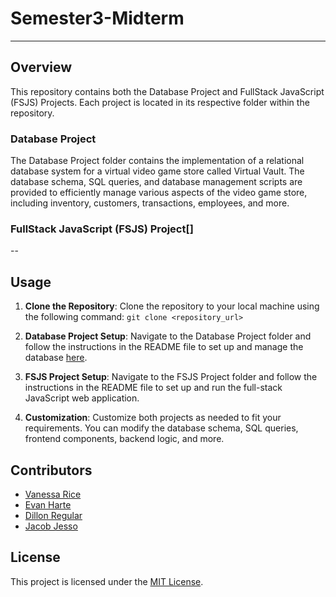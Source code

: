 # Semester3-Midterm
--- 
## Overview

This repository contains both the Database Project and FullStack JavaScript (FSJS) Projects. Each project is located in its respective folder within the repository.

### Database Project

The Database Project folder contains the implementation of a relational database system for a virtual video game store called Virtual Vault. The database schema, SQL queries, and database management scripts are provided to efficiently manage various aspects of the video game store, including inventory, customers, transactions, employees, and more.

### FullStack JavaScript (FSJS) Project[]

-- 

## Usage

1. **Clone the Repository**: Clone the repository to your local machine using the following command:
   ``` git clone <repository_url>  ```

2. **Database Project Setup**: Navigate to the Database Project folder and follow the instructions in the README file to set up and manage the database [here](https://github.com/infuriated-mink/Semester3-Midterm/blob/main/Databases/database.md).

3. **FSJS Project Setup**: Navigate to the FSJS Project folder and follow the instructions in the README file to set up and run the full-stack JavaScript web application.

4. **Customization**: Customize both projects as needed to fit your requirements. You can modify the database schema, SQL queries, frontend components, backend logic, and more.

## Contributors

- [Vanessa Rice](https://github.com/infuriated-mink)
- [Evan Harte](https://github.com/evanharte)
- [Dillon Regular](https://github.com/vapidsoup)
- [Jacob Jesso](https://github.com/JeeecobTheAlien)

## License

This project is licensed under the [MIT License](LICENSE).

